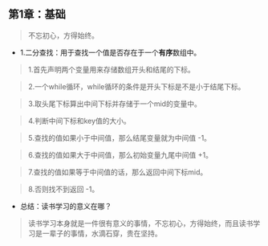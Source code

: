 ## 第1章：基础

>不忘初心，方得始终。

- 1.二分查找：用于查找一个值是否存在于一个**有序**数组中。

>1.首先声明两个变量用来存储数组开头和结尾的下标。

>2.一个while循环，while循环的条件是开头下标是不是小于结尾下标。

>3.取头尾下标算出中间下标并存储于一个mid的变量中。

>4.判断中间下标和key值的大小。

>5.查找的值如果小于中间值，那么结尾变量就为中间值 -1。

>6.查找的值如果大于中间值，那么初始变量九尾中间值 +1。

>7.查找的值如果等于中间值的话，那么返回中间下标mid。

>8.否则找不到返回 -1。

- 总结：读书学习的意义在哪？

>读书学习本身就是一件很有意义的事情，不忘初心，方得始终，而且读书学习是一辈子的事情，水滴石穿，贵在坚持。